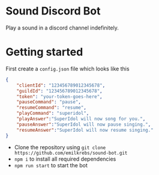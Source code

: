 # Sound Discord Bot
Play a sound in a discord channel indefinitely.

# Getting started

First create a `config.json` file which looks like this
```json
{
	"clientId": "123456789012345678",
	"guildId": "123456789012345678",
	"token": "your-token-goes-here",
	"pauseCommand": "pause",
	"resumeCommand": "resume",
	"playCommand": "superidol",
	"playAnswer":"SuperIdol will now song for you.",
	"pauseAnswer":"SuperIdol will now pause singing.",
	"resumeAnswer":"SuperIdol will now resume singing."
}

```
- Clone the repository using `git clone https://github.com/emilkrebs/sound-bot.git`
- `npm i` to install all required dependencies
- `npm run start` to start the bot
